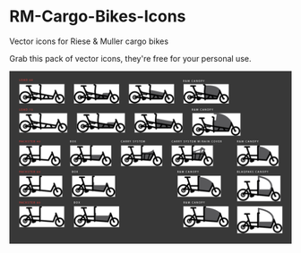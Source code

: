 # RM-Cargo-Bikes-Icons
Vector icons for Riese &amp; Muller cargo bikes

Grab this pack of vector icons, they're free for your personal use.

![alt text](https://github.com/vincent-bidaux/RM-Cargo-Bikes-Icons/blob/master/res/19kgf53.png?raw=true)
